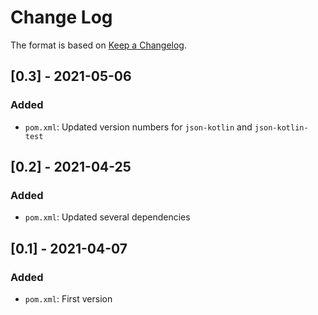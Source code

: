# Change Log

The format is based on [Keep a Changelog](http://keepachangelog.com/).

## [0.3] - 2021-05-06
### Added
- `pom.xml`: Updated version numbers for `json-kotlin` and `json-kotlin-test`

## [0.2] - 2021-04-25
### Added
- `pom.xml`: Updated several dependencies

## [0.1] - 2021-04-07
### Added
- `pom.xml`: First version
